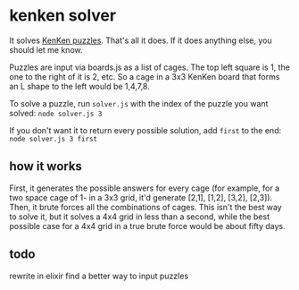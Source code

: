# kenken solver

It solves [KenKen puzzles](https://en.wikipedia.org/wiki/KenKen). That's all it does. If it does anything else, you should let me know.

Puzzles are input via boards.js as a list of cages. The top left square is 1, the one to the right of it is 2, etc. So a cage in a 3x3 KenKen board that forms an L shape to the left would be 1,4,7,8. 

To solve a puzzle, run `solver.js` with the index of the puzzle you want solved:
`node solver.js 3`

If you don't want it to return every possible solution, add `first` to the end:
`node solver.js 3 first`

## how it works

First, it generates the possible answers for every cage (for example, for a two space cage of 1- in a 3x3 grid, it'd generate [2,1], [1,2], [3,2], [2,3]). Then, it brute forces all the combinations of cages. This isn't the best way to solve it, but it solves a 4x4 grid in less than a second, while the best possible case for a 4x4 grid in a true brute force would be about fifty days.

## todo

rewrite in elixir
find a better way to input puzzles